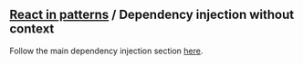 ## [React in patterns](../../README.md) / Dependency injection without context

Follow the main dependency injection section [here](../dependency-injection).
